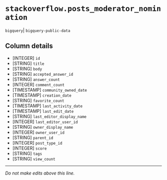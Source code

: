 # `stackoverflow.posts_moderator_nomination`
`bigquery`| `bigquery-public-data`

## Column details
* [INTEGER]   `id`
* [STRING]    `title`
* [STRING]    `body`
* [STRING]    `accepted_answer_id`
* [STRING]    `answer_count`
* [INTEGER]   `comment_count`
* [TIMESTAMP] `community_owned_date`
* [TIMESTAMP] `creation_date`
* [STRING]    `favorite_count`
* [TIMESTAMP] `last_activity_date`
* [TIMESTAMP] `last_edit_date`
* [STRING]    `last_editor_display_name`
* [INTEGER]   `last_editor_user_id`
* [STRING]    `owner_display_name`
* [INTEGER]   `owner_user_id`
* [STRING]    `parent_id`
* [INTEGER]   `post_type_id`
* [INTEGER]   `score`
* [STRING]    `tags`
* [STRING]    `view_count`

-------------------------------------------------------------------------------
*Do not make edits above this line.*
